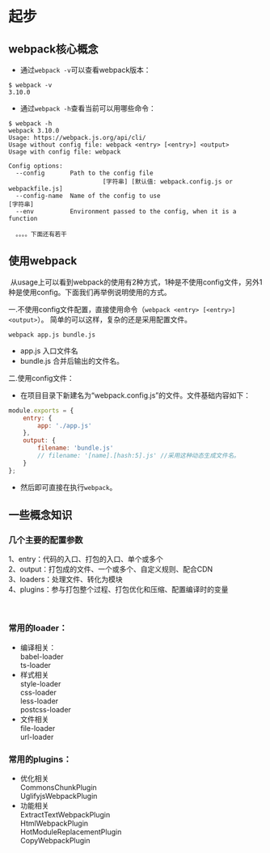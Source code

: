# 起步 ﻿

## webpack核心概念

* 通过`webpack -v`可以查看webpack版本：

```shell
﻿$ webpack -v
3.10.0
```

* 通过`webpack -h`查看当前可以用哪些命令：

```shell
﻿$ webpack -h
webpack 3.10.0
Usage: https://webpack.js.org/api/cli/
Usage without config file: webpack <entry> [<entry>] <output>
Usage with config file: webpack

Config options:
  --config       Path to the config file
                          [字符串] [默认值: webpack.config.js or webpackfile.js]
  --config-name  Name of the config to use                              [字符串]
  --env          Environment passed to the config, when it is a function
  
  。。。。下面还有若干
```

## 使用webpack

﻿
从usage上可以看到webpack的使用有2种方式，1种是不使用config文件，另外1种是使用config。下面我们再举例说明使用的方式。

一.不使用config文件配置，直接使用命令（`webpack <entry> [<entry>] <output>`）。 简单的可以这样，复杂的还是采用配置文件。

```shell
﻿webpack app.js bundle.js
```

* app.js 入口文件名
* bundle.js 合并后输出的文件名。


二.﻿使用config文件：

* ﻿在项目目录下新建名为“webpack.config.js”的文件。文件基础内容如下：

```javascript
module.exports = {
    entry: {
        app: './app.js'
    },
    output: {
        filename: 'bundle.js'
        // filename: '[name].[hash:5].js' //采用这种动态生成文件名。
    }
};
```

* 然后即可直接在执行`webpack`。

## 一些概念知识

### 几个主要的配置参数  
1、entry：代码的入口、打包的入口、单个或多个  
2、output：打包成的文件、一个或多个、自定义规则、配合CDN  
3、loaders：处理文件、转化为模块  
4、plugins：参与打包整个过程、打包优化和压缩、配置编译时的变量

﻿
### 常用的loader：
* 编译相关：  
babel-loader  
ts-loader
* 样式相关  
style-loader  
css-loader  
less-loader  
postcss-loader  
* 文件相关  
file-loader  
url-loader

### 常用的plugins：

* 优化相关  
CommonsChunkPlugin  
UglifyjsWebpackPlugin  
* 功能相关  
ExtractTextWebpackPlugin  
HtmlWebpackPlugin  
HotModuleReplacementPlugin  
CopyWebpackPlugin  


